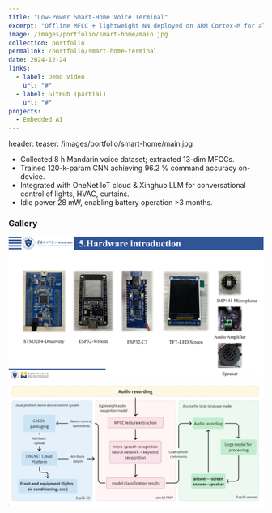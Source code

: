 ```yaml
---
title: "Low-Power Smart-Home Voice Terminal"
excerpt: "Offline MFCC + lightweight NN deployed on ARM Cortex-M for always-on voice control."
image: /images/portfolio/smart-home/main.jpg
collection: portfolio
permalink: /portfolio/smart-home-terminal
date: 2024-12-24
links:
  - label: Demo Video
    url: "#"
  - label: GitHub (partial)
    url: "#"
projects:
  - Embedded AI
---
```


header:
  teaser: /images/portfolio/smart-home/main.jpg

* Collected 8 h Mandarin voice dataset; extracted 13-dim MFCCs.
* Trained 120-k-param CNN achieving 96.2 % command accuracy on-device.
* Integrated with OneNet IoT cloud & Xinghuo LLM for conversational control of lights, HVAC, curtains.
* Idle power 28 mW, enabling battery operation >3 months. 

### Gallery

![PCB](/images/portfolio/smart-home/6.png)
![Assembly](/images/portfolio/smart-home/7.png) 